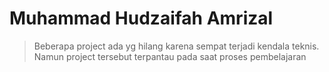 # Muhammad Hudzaifah Amrizal 

 >Beberapa project ada yg hilang karena sempat terjadi kendala teknis. Namun project tersebut terpantau pada saat proses pembelajaran

